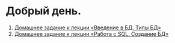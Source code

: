# Добрый день.

1. [Домашнее задание к лекции «Введение в БД. Типы БД»](https://github.com/Hirodropus/types_of_databases/tree/main/types_of_databases)  
2. [Домашнее задание к лекции «Работа с SQL. Создание БД»](https://github.com/Hirodropus/types_of_databases/tree/main/creating_db)



